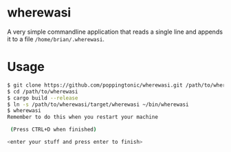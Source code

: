 # wherewasi
A very simple commandline application that reads a single line and appends it to a file `/home/brian/.wherewasi`.

# Usage
```bash
$ git clone https://github.com/poppingtonic/wherewasi.git /path/to/wherewasi
$ cd /path/to/wherewasi
$ cargo build --release
$ ln -s /path/to/wherewasi/target/wherewasi ~/bin/wherewasi
$ wherewasi
Remember to do this when you restart your machine

 (Press CTRL+D when finished)

<enter your stuff and press enter to finish>
```
